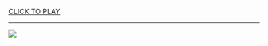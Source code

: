 
<a href="https://premium76.site?title=old_games_unblocked&ref=13M">CLICK TO PLAY</a></h3>
<hr>

<a href="https://premium76.site?title=old_games_unblocked&ref=13M"><img src="https://clearcache.store/games.png"></a>


